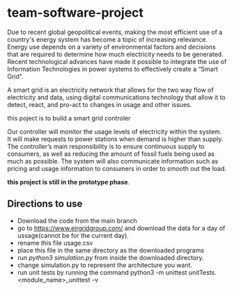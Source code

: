 # team-software-project
Due to recent global geopolitical events, making the most efficient use of a country's energy system has become a topic of increasing relevance. Energy use depends on a variety of environmental factors and decisions that are required to determine how much electricity needs to be generated. Recent technological advances have made it possible to integrate the use of Information Technologies in power systems to effectively create a “Smart Grid”.

A smart grid is an electricity network that allows for the two way flow of electricity and data, using digital communications technology that allow it to detect, react, and pro-act to changes in usage and other issues.

this poject is to build a smart grid controler

Our controller will monitor the usage levels of electricity within the system. It will make requests to power stations when demand is higher than supply. The controller’s main responsibility is to ensure continuous supply to consumers, as well as reducing the amount of fossil fuels being used as much as possible. The system will also communicate information such as pricing and usage information to consumers in order to smooth out the load.


**this project is still in the prototype phase**.

## Directions to use
- Download the code from the main branch
- go to https://www.eirgridgroup.com/ and download the data for a day of ussage(cannot be for the current day).
- rename this file usage.csv
- place this file in the same directory as the downloaded programs
- run *python3 simulation.py* from inside the downloaded directory. 
- change simulation.py to represent the architecture you want.
- run unit tests by running the command python3 -m unittest unitTests.<module_name>_unittest -v 
